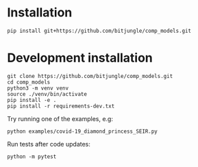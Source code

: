# Installation

```shell
pip install git+https://github.com/bitjungle/comp_models.git
```

# Development installation

```shell
git clone https://github.com/bitjungle/comp_models.git
cd comp_models
python3 -m venv venv
source ./venv/bin/activate
pip install -e .
pip install -r requirements-dev.txt
```

Try running one of the examples, e.g:

```shell
python examples/covid-19_diamond_princess_SEIR.py
```

Run tests after code updates:

```shell
python -m pytest 
```
